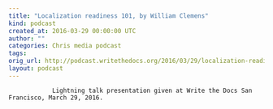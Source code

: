 ```yaml
---
title: "Localization readiness 101, by William Clemens"
kind: podcast
created_at: 2016-03-29 00:00:00 UTC
author: ""
categories: Chris media podcast
tags: 
orig_url: http://podcast.writethedocs.org/2016/03/29/localization-readiness-william-clemens/
layout: podcast
---
```


                Lightning talk presentation given at Write the Docs San Francisco, March 29, 2016.
            